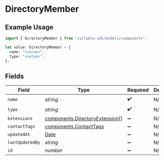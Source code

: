 # DirectoryMember

## Example Usage

```typescript
import { DirectoryMember } from "syllable-sdk/models/components";

let value: DirectoryMember = {
  name: "<value>",
  type: "<value>",
};
```

## Fields

| Field                                                                                         | Type                                                                                          | Required                                                                                      | Description                                                                                   |
| --------------------------------------------------------------------------------------------- | --------------------------------------------------------------------------------------------- | --------------------------------------------------------------------------------------------- | --------------------------------------------------------------------------------------------- |
| `name`                                                                                        | *string*                                                                                      | :heavy_check_mark:                                                                            | N/A                                                                                           |
| `type`                                                                                        | *string*                                                                                      | :heavy_check_mark:                                                                            | N/A                                                                                           |
| `extensions`                                                                                  | [components.DirectoryExtension](../../models/components/directoryextension.md)[]              | :heavy_minus_sign:                                                                            | N/A                                                                                           |
| `contactTags`                                                                                 | [components.ContactTags](../../models/components/contacttags.md)                              | :heavy_minus_sign:                                                                            | N/A                                                                                           |
| `updatedAt`                                                                                   | [Date](https://developer.mozilla.org/en-US/docs/Web/JavaScript/Reference/Global_Objects/Date) | :heavy_minus_sign:                                                                            | N/A                                                                                           |
| `lastUpdatedBy`                                                                               | *string*                                                                                      | :heavy_minus_sign:                                                                            | N/A                                                                                           |
| `id`                                                                                          | *number*                                                                                      | :heavy_minus_sign:                                                                            | N/A                                                                                           |